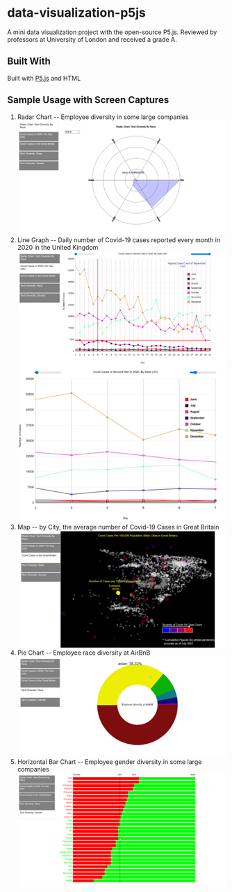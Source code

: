 # data-visualization-p5js
A mini data visualization project with the open-source P5.js. 
Reviewed by professors at University of London and received a grade A. 

  ## Built With 
  Built with [P5.js](https://p5js.org/) and HTML 

  ## Sample Usage with Screen Captures 
  1. Radar Chart -- Employee diversity in some large companies 
  ![Radar Chart](https://github.com/soyNstacks/data-visualization-p5js/blob/main/repo_images/radar.png)
  2. Line Graph -- Daily number of Covid-19 cases reported every month in 2020 in the United Kingdom 
  ![Line Graph](https://github.com/soyNstacks/data-visualization-p5js/blob/main/repo_images/line-graph.png)
  ![Line Graph - zoomed in](https://github.com/soyNstacks/data-visualization-p5js/blob/main/repo_images/line-graph-zoomed.png)
  3. Map -- by City, the average number of Covid-19 Cases in Great Britain 
  ![Map](https://github.com/soyNstacks/data-visualization-p5js/blob/main/repo_images/map.png)
  6. Pie Chart -- Employee race diversity at AirBnB 
  ![Pie Chart](https://github.com/soyNstacks/data-visualization-p5js/blob/main/repo_images/pie.png)
  8. Horizontal Bar Chart -- Employee gender diversity in some large companies 
  ![Horizontal Bar Chart](https://github.com/soyNstacks/data-visualization-p5js/blob/main/repo_images/bar.png)
